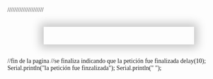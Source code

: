   <!DOCTYPE html><html lang='en'><head><meta charset='UTF-8'>
  <meta name='viewport' content='windth=device-width, initial-scale=1.0'>
  <title>Primer Programa : Control de un LED</title></head>
  /////////////////////
  <body style='font-family:Century gothic; width:800;'><center>
  <div style='box-shadow:0px 0px 20px 8px rgba(0,0,0,0.22); padding :20px; width: 300px; display:inline-block; margin:30px; 
LED 1
IoT : Control de encendido de un LED - WEB
button style='background-color:red; color:white; border-radius:10px; border-color:rgb(25,255,4);
type='button' onClick=location.href='/LED=OFF'><Apagar LED
buttonbutton style='background-color:blue; color:white; border-radius:10px; border-color:rgb(25,255,4);
type='button' onClick=location.href='/LED=ON'><Encender LED
</button></div></center></body></html>
//fin de la pagina
//se finaliza indicando que la petición fue finalizada
delay(10);
Serial.println("la petición fue finzalizada");
Serial.println(" ");
